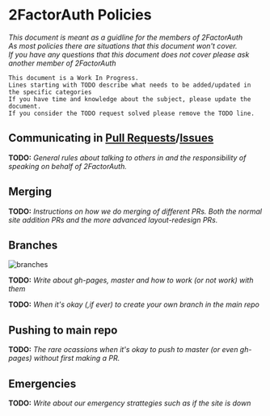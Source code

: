 # 2FactorAuth Policies
_This document is meant as a guidline for the members of 2FactorAuth_  
_As most policies there are situations that this document won't cover._  
_If you have any questions that this document does not cover please ask another member of 2FactorAuth_  

```
This document is a Work In Progress.
Lines starting with TODO describe what needs to be added/updated in the specific categories
If you have time and knowledge about the subject, please update the document.
If you consider the TODO request solved please remove the TODO line.
```

## Communicating in [Pull Requests](https://help.github.com/articles/using-pull-requests/)/[Issues](https://guides.github.com/features/issues/)
__TODO:__ _General rules about talking to others in and the responsibility of speaking on behalf of 2FactorAuth._

## Merging
__TODO:__ _Instructions on how we do merging of different PRs. Both the normal site addition PRs and the more advanced layout-redesign PRs._

## Branches
![branches](http://puu.sh/oRxaJ/828be79847.png)

__TODO:__ _Write about gh-pages, master and how to work (or not work) with them_

__TODO:__ _When it's okay (,if ever) to create your own branch in the main repo_

## Pushing to main repo

__TODO:__ _The rare ocassions when it's okay to push to master (or even gh-pages) without first making a PR._

## Emergencies
__TODO:__ _Write about our emergency strattegies such as if the site is down_
